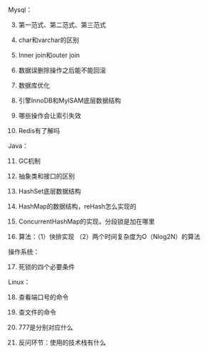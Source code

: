 Mysql：

3. 第一范式、第二范式、第三范式

4. char和varchar的区别

5. Inner join和outer join

6. 数据误删除操作之后能不能回滚

7. 数据库优化

8. 引擎InnoDB和MyISAM底层数据结构

9. 哪些操作会让索引失效

10. Redis有了解吗

Java：

11. GC机制

12. 抽象类和接口的区别

13. HashSet底层数据结构

14. HashMap的数据结构，reHash怎么实现的

15. ConcurrentHashMap的实现，分段锁是加在哪里

16. 算法：（1）快排实现 （2）两个时间复杂度为O（Nlog2N）的算法

操作系统：

17. 死锁的四个必要条件

Linux：

18. 查看端口号的命令

19. 查文件的命令

20. 777是分别对应什么

21. 反问环节：使用的技术栈有什么